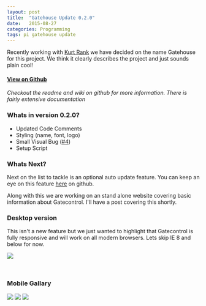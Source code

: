 ```yaml
---
layout: post
title:  "Gatehouse Update 0.2.0"
date:   2015-08-27
categories: Programming
tags: pi gatehouse update
---
```

Recently working with [Kurt Rank](https://twitter.com/kurtrank) we have decided on the name Gatehouse for this project. We think it clearly describes the project and just sounds plain cool!

#### [View on Github](https://github.com/chrisburgin95/pigarage)
 *Checkout the readme and wiki on github for more information. There is fairly extensive documentation*

### Whats in version 0.2.0?
- Updated Code Comments
- Styling (name, font, logo)
- Small Visual Bug ([#4](https://github.com/chrisburgin95/pigarage/issues/4))
- Setup Script



### Whats Next?
Next on the list to tackle is an optional auto update feature. You can keep an eye on this feature [here](https://github.com/chrisburgin95/pigarage/issues/5) on github.

Along with this we are working on an stand alone website covering basic information about Gatecontrol. I'll have a post covering this shortly.

### Desktop version
This isn't a new feature but we just wanted to highlight that Gatecontrol is fully responsive and will work on all modern browsers. Lets skip IE 8 and below for now.

![](https://i.imgur.com/QJdQLeQ.png)

<br>


### Mobile Gallary
![](http://i.imgur.com/aTWWiCG.png)
![](https://i.imgur.com/pPlYeCJ.png)
![](https://i.imgur.com/7A8q6fe.png)
